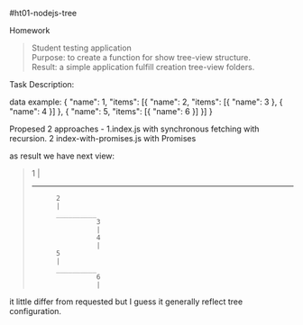 #ht01-nodejs-tree

Homework

> Student testing application<br>
> Purpose: to create a function for show tree-view structure.<br>
> Result: a simple application fulfill creation tree-view folders.<br>

Task Description:

data example:
{
"name": 1,
"items": [{
"name": 2,
"items": [{ "name": 3 }, { "name": 4 }]
}, {
"name": 5,
"items": [{ "name": 6 }]
}]
}

Propesed 2 approaches - 1.index.js with synchronous fetching with recursion. 2 index-with-promises.js with Promises

as result we have next view:

> 1
> |
> __________
> 
>           2
>           |
>           __________
>                     3
>                     |
>                     4
>                     |
>           5
>           |
>           __________
>                     6
>                     |

it little differ from requested but I guess it generally reflect tree configuration.
